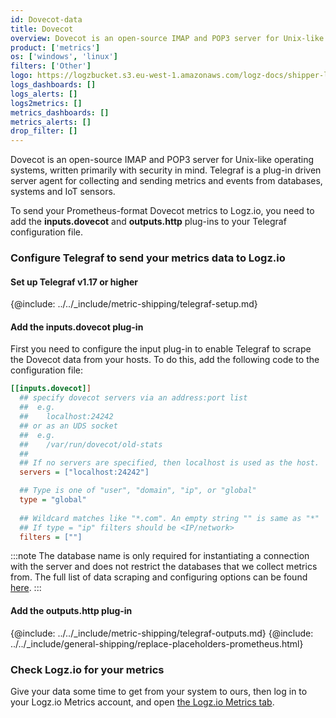 ```yaml
---
id: Dovecot-data
title: Dovecot
overview: Dovecot is an open-source IMAP and POP3 server for Unix-like operating systems, written primarily with security in mind. Telegraf is a plug-in driven server agent for collecting and sending metrics and events from databases, systems and IoT sensors.
product: ['metrics']
os: ['windows', 'linux']
filters: ['Other']
logo: https://logzbucket.s3.eu-west-1.amazonaws.com/logz-docs/shipper-logos/dovecot.png
logs_dashboards: []
logs_alerts: []
logs2metrics: []
metrics_dashboards: []
metrics_alerts: []
drop_filter: []
---
```



Dovecot is an open-source IMAP and POP3 server for Unix-like operating systems, written primarily with security in mind. Telegraf is a plug-in driven server agent for collecting and sending metrics and events from databases, systems and IoT sensors.

To send your Prometheus-format Dovecot metrics to Logz.io, you need to add the **inputs.dovecot** and **outputs.http** plug-ins to your Telegraf configuration file.

### Configure Telegraf to send your metrics data to Logz.io

 

#### Set up Telegraf v1.17 or higher

{@include: ../../_include/metric-shipping/telegraf-setup.md}
 
#### Add the inputs.dovecot plug-in

First you need to configure the input plug-in to enable Telegraf to scrape the Dovecot data from your hosts. To do this, add the following code to the configuration file:


``` ini
[[inputs.dovecot]]
  ## specify dovecot servers via an address:port list
  ##  e.g.
  ##    localhost:24242
  ## or as an UDS socket
  ##  e.g.
  ##    /var/run/dovecot/old-stats
  ##
  ## If no servers are specified, then localhost is used as the host.
  servers = ["localhost:24242"]

  ## Type is one of "user", "domain", "ip", or "global"
  type = "global"
  
  ## Wildcard matches like "*.com". An empty string "" is same as "*"
  ## If type = "ip" filters should be <IP/network>
  filters = [""]
```

:::note
The database name is only required for instantiating a connection with the server and does not restrict the databases that we collect metrics from. The full list of data scraping and configuring options can be found [here](https://github.com/influxdata/telegraf/blob/release-1.18/plugins/inputs/dovecot/README.md).
::: 
 

#### Add the outputs.http plug-in

{@include: ../../_include/metric-shipping/telegraf-outputs.md}
{@include: ../../_include/general-shipping/replace-placeholders-prometheus.html}

### Check Logz.io for your metrics

Give your data some time to get from your system to ours, then log in to your Logz.io Metrics account, and open [the Logz.io Metrics tab](https://app.logz.io/#/dashboard/metrics/).


 
